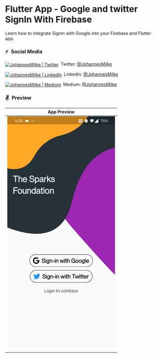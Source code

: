# Flutter App - Google and twitter SignIn With Firebase

Learn how to integrate Signin with Google into your Firebase and Flutter app.

### ⚡&ensp;Social Media

[<img align="center" alt="JohannesMilke | Twitter" width="22px" src="https://cdn.jsdelivr.net/npm/simple-icons@v3/icons/twitter.svg" />](https://twitter.com/intent/follow?original_referer=https%3A%2F%2Fgithub.com%2FJohannesMilke&screen_name=JohannesMilke "Twitter Johannes Milke")&ensp;Twitter: [@JohannesMilke](https://twitter.com/intent/follow?original_referer=https%3A%2F%2Fgithub.com%2FJohannesMilke&screen_name=JohannesMilke "Twitter Johannes Milke")

[<img align="center" alt="JohannesMilke | LinkedIn" width="22px" src="https://cdn.jsdelivr.net/npm/simple-icons@v3/icons/linkedin.svg" />](https://linkedin.com/in/JohannesMilke "Linkedin Johannes Milke")&ensp;Linkedin: [@JohannesMilke](https://linkedin.com/in/JohannesMilke "Linkedin Johannes Milke")

[<img align="center" alt="JohannesMilke | Medium" width="22px" src="https://cdn.jsdelivr.net/npm/simple-icons@v3/icons/medium.svg" />](https://medium.com/@JohannesMilke "Medium Johannes Milke")&ensp;Medium: [@JohannesMilke](https://medium.com/@JohannesMilke "Medium Johannes Milke")

### ✌&ensp;Preview

|              App Preview             |
| :----------------------------------: |
| <a href="https://www.youtube.com/watch?v=ogW83xGQGTg" target="_blank"><img src="preview.jpg" width="350"></a> | <a href="https://johannesmilke.teachable.com/p/home" target="_blank"><img src="https://firebasestorage.googleapis.com/v0/b/web-johannesmilke.appspot.com/o/other%2Fgithub_ad.png?alt=media" width="350"></a> |


